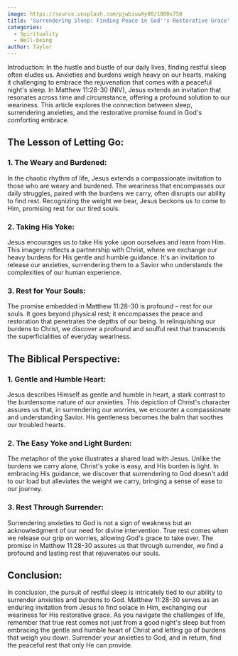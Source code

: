 ```yaml
---
image: https://source.unsplash.com/pjwbiuwXy00/1000x750
title: 'Surrendering Sleep: Finding Peace in God''s Restorative Grace'
categories:
  - Spirituality
  - Well-being
author: Taylor
---
```

Introduction:
In the hustle and bustle of our daily lives, finding restful sleep often eludes us. Anxieties and burdens weigh heavy on our hearts, making it challenging to embrace the rejuvenation that comes with a peaceful night's sleep. In Matthew 11:28-30 (NIV), Jesus extends an invitation that resonates across time and circumstance, offering a profound solution to our weariness. This article explores the connection between sleep, surrendering anxieties, and the restorative promise found in God's comforting embrace.

## The Lesson of Letting Go:

### 1. The Weary and Burdened:
In the chaotic rhythm of life, Jesus extends a compassionate invitation to those who are weary and burdened. The weariness that encompasses our daily struggles, paired with the burdens we carry, often disrupts our ability to find rest. Recognizing the weight we bear, Jesus beckons us to come to Him, promising rest for our tired souls.

### 2. Taking His Yoke:
Jesus encourages us to take His yoke upon ourselves and learn from Him. This imagery reflects a partnership with Christ, where we exchange our heavy burdens for His gentle and humble guidance. It's an invitation to release our anxieties, surrendering them to a Savior who understands the complexities of our human experience.

### 3. Rest for Your Souls:
The promise embedded in Matthew 11:28-30 is profound – rest for our souls. It goes beyond physical rest; it encompasses the peace and restoration that penetrates the depths of our being. In relinquishing our burdens to Christ, we discover a profound and soulful rest that transcends the superficialities of everyday weariness.

## The Biblical Perspective:

### 1. Gentle and Humble Heart:
Jesus describes Himself as gentle and humble in heart, a stark contrast to the burdensome nature of our anxieties. This depiction of Christ's character assures us that, in surrendering our worries, we encounter a compassionate and understanding Savior. His gentleness becomes the balm that soothes our troubled hearts.

### 2. The Easy Yoke and Light Burden:
The metaphor of the yoke illustrates a shared load with Jesus. Unlike the burdens we carry alone, Christ's yoke is easy, and His burden is light. In embracing His guidance, we discover that surrendering to God doesn't add to our load but alleviates the weight we carry, bringing a sense of ease to our journey.

### 3. Rest Through Surrender:
Surrendering anxieties to God is not a sign of weakness but an acknowledgment of our need for divine intervention. True rest comes when we release our grip on worries, allowing God's grace to take over. The promise in Matthew 11:28-30 assures us that through surrender, we find a profound and lasting rest that rejuvenates our souls.

## Conclusion:

In conclusion, the pursuit of restful sleep is intricately tied to our ability to surrender anxieties and burdens to God. Matthew 11:28-30 serves as an enduring invitation from Jesus to find solace in Him, exchanging our weariness for His restorative grace. As you navigate the challenges of life, remember that true rest comes not just from a good night's sleep but from embracing the gentle and humble heart of Christ and letting go of burdens that weigh you down. Surrender your anxieties to God, and in return, find the peaceful rest that only He can provide.

